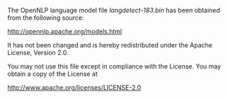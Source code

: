 The OpenNLP language model file *langdetect-183.bin* has been obtained from the following source:

http://opennlp.apache.org/models.html

It has not been changed and is hereby redistributed under the Apache License, Version 2.0.

You may not use this file except in compliance with the License.
You may obtain a copy of the License at

http://www.apache.org/licenses/LICENSE-2.0
